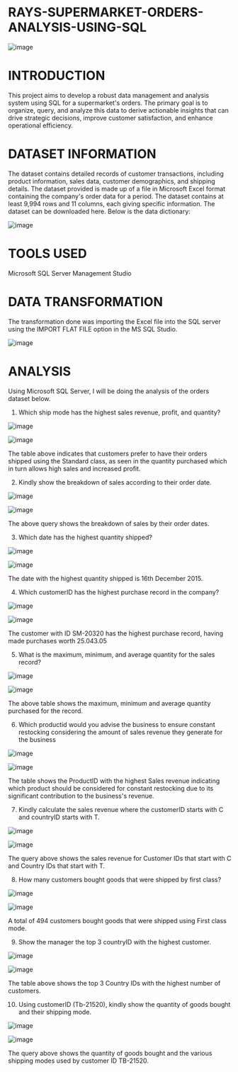 # RAYS-SUPERMARKET-ORDERS-ANALYSIS-USING-SQL #

![image](https://github.com/Adeola05-pelz/RAYS-SUPERMARKET-ORDERS-ANALYSIS-USING-SQL/assets/111251042/b21c97d4-c2ef-4f10-96f1-4ae5b4a4815e)


# INTRODUCTION #

This project aims to develop a robust data management and analysis system using SQL for a supermarket's orders. The primary goal is to organize, query, and analyze this data to derive actionable insights that can drive strategic decisions, improve customer satisfaction, and enhance operational efficiency.

# DATASET INFORMATION #

The dataset contains detailed records of customer transactions, including product information, sales data, customer demographics, and shipping details. The dataset provided is made up of a file in Microsoft Excel format containing the company's order data for a period. The dataset contains at least 9,994 rows and 11 columns, each giving specific information. The dataset can be downloaded here. Below is the data dictionary:

![image](https://github.com/Adeola05-pelz/RAYS-SUPERMARKET-ORDERS-ANALYSIS-USING-SQL/assets/111251042/b4ecf3a2-2093-464d-946d-3ec9649e94ff)

# TOOLS USED #

Microsoft SQL Server Management Studio

# DATA TRANSFORMATION #

The transformation done was importing the Excel file into the SQL server using the IMPORT FLAT FILE option in the MS SQL Studio.

![image](https://github.com/Adeola05-pelz/RAYS-SUPERMARKET-ORDERS-ANALYSIS-USING-SQL/assets/111251042/20d0aaa6-376f-436f-8f30-11628b183fbe)

# ANALYSIS #

Using Microsoft SQL Server, I will be doing the analysis of the orders dataset below.

1. Which ship mode has the highest sales revenue, profit, and quantity?

![image](https://github.com/Adeola05-pelz/RAYS-SUPERMARKET-ORDERS-ANALYSIS-USING-SQL/assets/111251042/bc44764c-43c2-4365-8344-27a87707ee35)

![image](https://github.com/Adeola05-pelz/RAYS-SUPERMARKET-ORDERS-ANALYSIS-USING-SQL/assets/111251042/42239b00-1e27-444b-add2-69263cb5d7fc)

The table above indicates that customers prefer to have their orders shipped using the Standard class, as seen in the quantity purchased which in turn allows high sales and increased profit.

2. Kindly show the breakdown of sales according to their order date.

![image](https://github.com/Adeola05-pelz/RAYS-SUPERMARKET-ORDERS-ANALYSIS-USING-SQL/assets/111251042/3812e753-25fa-4732-ad1a-877b07f16728)

![image](https://github.com/Adeola05-pelz/RAYS-SUPERMARKET-ORDERS-ANALYSIS-USING-SQL/assets/111251042/e67aa1c6-33d8-46c4-9ecb-2507f320280f)

The above query shows the breakdown of sales by their order dates.

3. Which date has the highest quantity shipped?

![image](https://github.com/Adeola05-pelz/RAYS-SUPERMARKET-ORDERS-ANALYSIS-USING-SQL/assets/111251042/7da2184a-d06c-4d2d-a5ab-8d7cd3a8e0be)

![image](https://github.com/Adeola05-pelz/RAYS-SUPERMARKET-ORDERS-ANALYSIS-USING-SQL/assets/111251042/1d1381bf-c714-406c-9013-9bf174fcc877)

The date with the highest quantity shipped is 16th December 2015.

4. Which customerID has the highest purchase record in the company?

![image](https://github.com/Adeola05-pelz/RAYS-SUPERMARKET-ORDERS-ANALYSIS-USING-SQL/assets/111251042/8464a476-54bc-4abe-9b8c-52a535e0fb55)

![image](https://github.com/Adeola05-pelz/RAYS-SUPERMARKET-ORDERS-ANALYSIS-USING-SQL/assets/111251042/561b83da-3200-4069-829c-07b6576554bf)

The customer with ID SM-20320 has the highest purchase record, having made purchases worth 25.043.05
   
5. What is the maximum, minimum, and average quantity for the sales record?

![image](https://github.com/Adeola05-pelz/RAYS-SUPERMARKET-ORDERS-ANALYSIS-USING-SQL/assets/111251042/15cc1378-545d-4583-a889-de0876184077)

![image](https://github.com/Adeola05-pelz/RAYS-SUPERMARKET-ORDERS-ANALYSIS-USING-SQL/assets/111251042/215fbe45-971d-45c1-9eef-daa8fdbb9a48)

The above table shows the maximum, minimum and average quantity purchased for the record.

6. Which productid would you advise the business to ensure constant restocking considering the amount of sales revenue they generate for the business

![image](https://github.com/Adeola05-pelz/RAYS-SUPERMARKET-ORDERS-ANALYSIS-USING-SQL/assets/111251042/7dfcc438-a9bd-4c3f-b2d4-c807b8b61b61)

![image](https://github.com/Adeola05-pelz/RAYS-SUPERMARKET-ORDERS-ANALYSIS-USING-SQL/assets/111251042/73edfaa3-c8ff-4511-81b7-5ba75b8d195d)

The table shows the ProductID with the highest Sales revenue indicating which product should be considered for constant restocking due to its significant contribution to the business's revenue.

7. Kindly calculate the sales revenue where the customerID starts with C and countryID starts with T.

![image](https://github.com/Adeola05-pelz/RAYS-SUPERMARKET-ORDERS-ANALYSIS-USING-SQL/assets/111251042/0221d4a5-7192-4a18-9735-cbf63f9bfcb8)

![image](https://github.com/Adeola05-pelz/RAYS-SUPERMARKET-ORDERS-ANALYSIS-USING-SQL/assets/111251042/ff57cc25-8001-4733-86c7-94606e121bdd)

The query above shows the sales revenue for Customer IDs that start with C and Country IDs that start with T.

8. How many customers bought goods that were shipped by first class?

![image](https://github.com/Adeola05-pelz/RAYS-SUPERMARKET-ORDERS-ANALYSIS-USING-SQL/assets/111251042/0ed98de3-b598-49df-8d56-8d72e2d91757)

![image](https://github.com/Adeola05-pelz/RAYS-SUPERMARKET-ORDERS-ANALYSIS-USING-SQL/assets/111251042/e12bacbe-5bb0-45e5-a5e6-feb9c21b4da7)

 A total of 494 customers bought goods that were shipped using First class mode.

 9. Show the manager the top 3 countryID with the highest customer.

![image](https://github.com/Adeola05-pelz/RAYS-SUPERMARKET-ORDERS-ANALYSIS-USING-SQL/assets/111251042/b4828f14-61e0-4d5e-bafa-e881cec7702a)

![image](https://github.com/Adeola05-pelz/RAYS-SUPERMARKET-ORDERS-ANALYSIS-USING-SQL/assets/111251042/680834f3-a5a7-4266-8f41-42b0b1067e2d)

The table above shows the top 3 Country IDs with the highest number of customers.

10. Using customerID (Tb-21520), kindly show the quantity of goods bought and their shipping mode.

![image](https://github.com/Adeola05-pelz/RAYS-SUPERMARKET-ORDERS-ANALYSIS-USING-SQL/assets/111251042/e97dd805-a87a-498d-bc3f-0745f8952b0a)

![image](https://github.com/Adeola05-pelz/RAYS-SUPERMARKET-ORDERS-ANALYSIS-USING-SQL/assets/111251042/38d5be6a-9772-4050-aa96-8eeeabe78516)

The query above shows the quantity of goods bought and the various shipping modes used by customer ID TB-21520.
